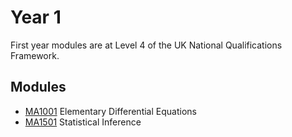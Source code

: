 # Year 1 

First year modules are at Level 4 of the UK National Qualifications Framework.
## Modules
- [MA1001](MA1001) Elementary Differential Equations
- [MA1501](MA1501) Statistical Inference
